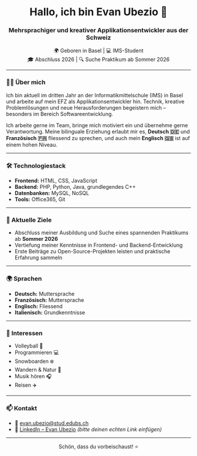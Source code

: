 <h1 align="center">Hallo, ich bin Evan Ubezio 👋</h1>
<h3 align="center">Mehrsprachiger und kreativer Applikationsentwickler aus der Schweiz</h3>

<p align="center">
  🌍 Geboren in Basel | 💻 IMS-Student <br>
  🎓 Abschluss 2026 | 🔍 Suche Praktikum ab Sommer 2026<br>
</p>

---

### 🧑‍💻 Über mich

Ich bin aktuell im dritten Jahr an der Informatikmittelschule (IMS) in Basel und arbeite auf mein EFZ als Applikationsentwickler hin. Technik, kreative Problemlösungen und neue Herausforderungen begeistern mich – besonders im Bereich Softwareentwicklung.  

Ich arbeite gerne im Team, bringe mich motiviert ein und übernehme gerne Verantwortung. Meine bilinguale Erziehung erlaubt mir es, **Deutsch 🇩🇪** und **Französisch 🇫🇷** fliessend zu sprechen, und auch mein **Englisch 🇬🇧** ist auf einem hohen Niveau.

---

### 🛠️ Technologiestack

- **Frontend:** HTML, CSS, JavaScript  
- **Backend:** PHP, Python, Java, grundlegendes C++  
- **Datenbanken:** MySQL, NoSQL  
- **Tools:** Office365, Git  

---

### 🎯 Aktuelle Ziele

- Abschluss meiner Ausbildung und Suche eines spannenden Praktikums ab **Sommer 2026**  
- Vertiefung meiner Kenntnisse in Frontend- und Backend-Entwicklung  
- Erste Beiträge zu Open-Source-Projekten leisten und praktische Erfahrung sammeln

---

### 🌍 Sprachen

- **Deutsch:** Muttersprache  
- **Französisch:** Muttersprache  
- **Englisch:** Fliessend  
- **Italienisch:** Grundkenntnisse

---

### 🏐 Interessen

- Volleyball 🏐  
- Programmieren 💻  
- Snowboarden ❄️  
- Wandern & Natur 🌲  
- Musik hören 🎧  
- Reisen ✈️

---

### 📫 Kontakt

- 📧 [evan.ubezio@stud.edubs.ch](mailto:evan.ubezio@stud.edubs.ch)  
- 🔗 [LinkedIn – Evan Ubezio](https://www.linkedin.com) *(bitte deinen echten Link einfügen)*

---

<p align="center">
  Schön, dass du vorbeischaust! ⭐️
</p>
